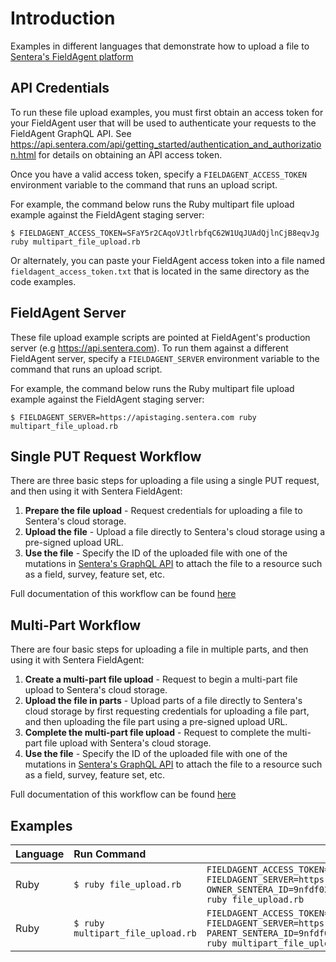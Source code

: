 # Introduction
Examples in different languages that demonstrate how to upload a file to [Sentera's FieldAgent platform](https://sentera.com/fieldagent-platform/)

## API Credentials
To run these file upload examples, you must first obtain an access token for your FieldAgent user that will be used to authenticate your requests to the FieldAgent GraphQL API. See https://api.sentera.com/api/getting_started/authentication_and_authorization.html for details on obtaining an API access token.

Once you have a valid access token, specify a `FIELDAGENT_ACCESS_TOKEN` environment variable to the command that runs an upload script.

For example, the command below runs the Ruby multipart file upload example against the FieldAgent staging server:
```
$ FIELDAGENT_ACCESS_TOKEN=SFaY5r2CAqoVJtlrbfqC62W1UqJUAdQjlnCjB8eqvJg ruby multipart_file_upload.rb
```

Or alternately, you can paste your FieldAgent access token into a file named `fieldagent_access_token.txt` that is located in the same directory as the code examples.

## FieldAgent Server
These file upload example scripts are pointed at FieldAgent's production server (e.g https://api.sentera.com). To run them against a different FieldAgent server, specify a `FIELDAGENT_SERVER` environment variable to the command that runs an upload script.

For example, the command below runs the Ruby multipart file upload example against the FieldAgent staging server:
```
$ FIELDAGENT_SERVER=https://apistaging.sentera.com ruby multipart_file_upload.rb
```

## Single PUT Request Workflow
There are three basic steps for uploading a file using a single PUT request, and then using it with Sentera FieldAgent:

1. **Prepare the file upload** - Request credentials for uploading a file to Sentera's cloud storage.
2. **Upload the file** - Upload a file directly to Sentera's cloud storage using a pre-signed upload URL.
3. **Use the file** - Specify the ID of the uploaded file with one of the mutations in [Sentera's GraphQL API](https://api.sentera.com/api/docs/mutation.doc.html) to attach the file to a resource such as a field, survey, feature set, etc.

Full documentation of this workflow can be found [here](https://api.sentera.com/api/getting_started/uploading_files.html)

## Multi-Part Workflow
There are four basic steps for uploading a file in multiple parts, and then using it with Sentera FieldAgent:

1. **Create a multi-part file upload** - Request to begin a multi-part file upload to Sentera's cloud storage.
2. **Upload the file in parts** - Upload parts of a file directly to Sentera's cloud storage by first requesting credentials for uploading a file part, and then uploading the file part using a pre-signed upload URL.
3. **Complete the multi-part file upload** - Request to complete the multi-part file upload with Sentera's cloud storage.
4. **Use the file** - Specify the ID of the uploaded file with one of the mutations in [Sentera's GraphQL API](https://api.sentera.com/api/docs/mutation.doc.html) to attach the file to a resource such as a field, survey, feature set, etc.

Full documentation of this workflow can be found [here](https://api.sentera.com/api/getting_started/uploading_files.html)

## Examples
| Language | Run Command                       | Example Command |
| :------- | :---------------------------------|-----------------|
| Ruby     | `$ ruby file_upload.rb`           | `FIELDAGENT_ACCESS_TOKEN=AKgnGiLNpk1AjppMqWSWbiNMNUYepcP8EalLo_gYRpM FIELDAGENT_SERVER=https://api.sentera.com OWNER_TYPE=SURVEY OWNER_SENTERA_ID=9nfdf02_CO_ytwfAcmeOrg_CV_deve_c49295f37_230411_080321 ruby file_upload.rb` |
| Ruby     | `$ ruby multipart_file_upload.rb` | `FIELDAGENT_ACCESS_TOKEN=AKgnGiLNpk1AjppMqWSWbiNMNUYepcP8EalLo_gYRpM FIELDAGENT_SERVER=https://api.sentera.com PARENT_SENTERA_ID=9nfdf02_CO_ytwfAcmeOrg_CV_deve_c49295f37_230411_080321 ruby multipart_file_upload.rb` |
